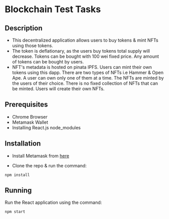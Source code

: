 # Blockchain Test Tasks

## Description

* This decentralized application allows users to buy tokens & mint NFTs using those tokens. 
* The token is deflationary, as the users buy tokens total supply will decrease. Tokens can be bought with 100 wei fixed price. Any amount of tokens can be bought by users. 
* NFT's metadata is hosted on pinata IPFS. Users can mint their own tokens using this dapp. There are two types of NFTs i.e Hammer & Open Ape. A user can own only one of them at a time. The NFTs are minted by the users of their choice. There is no fixed collection of NFTs that can be minted. Users will create their own NFTs. 

## Prerequisites

* Chrome Browser
* Metamask Wallet
* Installing React.js node_modules

## Installation

* Install Metamask from [here](https://chrome.google.com/webstore/detail/metamask/nkbihfbeogaeaoehlefnkodbefgpgknn?hl=en)

* Clone the repo & run the command:
```
npm install
```

## Running

Run the React application using the command: 

```
npm start
```




